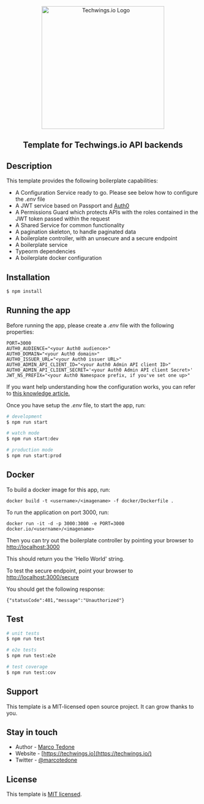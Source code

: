 <p align="center">
  <a href="https://techwings.io" target="blank"><img src="https://tedonema-public.s3.eu-west-2.amazonaws.com/logos/techwings-io.png" width="320" alt="Techwings.io Logo" /></a>
</p>

  <h2 align="center">Template for Techwings.io API backends</p>

## Description

This template provides the following boilerplate capabilities:

- A Configuration Service ready to go. Please see below how to configure the _.env_ file
- A JWT service based on Passport and [Auth0](https://auth0.com)
- A Permissions Guard which protects APIs with the roles contained in the JWT token passed within the request
- A Shared Service for common functionality
- A pagination skeleton, to handle paginated data
- A boilerplate controller, with an unsecure and a secure endpoint
- A boilerplate service
- Typeorm dependencies
- A boilerplate docker configuration

## Installation

```bash
$ npm install
```

## Running the app

Before running the app, please create a _.env_ file with the following properties:

```
PORT=3000
AUTH0_AUDIENCE="<your Auth0 audience>"
AUTH0_DOMAIN="<your Auth0 domain>"
AUTH0_ISSUER_URL="<your Auth0 issuer URL>"
AUTH0_ADMIN_API_CLIENT_ID="<your Auth0 Admin API client ID>"
AUTH0_ADMIN_API_CLIENT_SECRET='<your Auth0 Admin API client Secret>'
JWT_NS_PREFIX="<your Auth0 Namespace prefix, if you've set one up>"
```

If you want help understanding how the configuration works, you can refer to [this knowledge article.](https://techwings.io/about/the-journey-to-feedback-pal/)

Once you have setup the _.env_ file, to start the app, run:

```bash
# development
$ npm run start

# watch mode
$ npm run start:dev

# production mode
$ npm run start:prod
```

## Docker

To build a docker image for this app, run:

```
docker build -t <username>/<imagename> -f docker/Dockerfile .
```

To run the application on port 3000, run:

```
docker run -it -d -p 3000:3000 -e PORT=3000 docker.io/<username>/<imagename>
```

Then you can try out the boilerplate controller by pointing your browser to [http://localhost:3000](http://localhost:3000)

This should return you the 'Hello World' string.

To test the secure endpoint, point your browser to [http://localhost:3000/secure](http://localhost:3000/secure)

You should get the following response:

```
{"statusCode":401,"message":"Unauthorized"}
```

## Test

```bash
# unit tests
$ npm run test

# e2e tests
$ npm run test:e2e

# test coverage
$ npm run test:cov
```

## Support

This template is a MIT-licensed open source project. It can grow thanks to you.

## Stay in touch

- Author - [Marco Tedone](https://techwings.io/about)
- Website - [https://techwings.io](https://techwings.io/)
- Twitter - [@marcotedone](https://twitter.com/marcotedone)

## License

This template is [MIT licensed](LICENSE).
